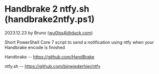 # Handbrake 2 ntfy.sh (handbrake2ntfy.ps1)
2023.12.23 by Bruno (wu0lss4j@duck.com)

Short PowerShell Core 7 script to send a notification using ntfy when your Handbrake encode is finished

Handbrake -- https://github.com/HandBrake

ntfy.sh -- https://github.com/binwiederhier/ntfy
